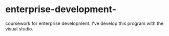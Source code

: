 # enterprise-development-
coursework for enterprise development. I've develop this program with the visual studio.
